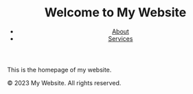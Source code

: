 <!DOCTYPE html>
<html>
  <head>
    <title>My Website</title>
  </head>
  <body>
    <header>
      <h1>Welcome to My Website</h1>
      <nav>
        <ul>
          <li><a href=Ronaldo>About</a></li>
          <li><a href=website.txt>Services</a></li>
        </ul>
      </nav>
    </header>
    <main>
      <p>This is the homepage of my website.</p>
    </main>
    <footer>
      <p>&copy; 2023 My Website. All rights reserved.</p>
    </footer>
  </body>
</html>
